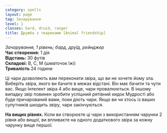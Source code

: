 ```yaml
---
category: spells
layout: page
tag: Зачарування
level: 1
classes: bard, druid, ranger
title: Дружба з тваринами [Animal friendship]
---
```


_Зачарування, 1 рівень; бард, друїд, рейнджер_  
**Час створення:** 1 дія    
**Відстань:** 30 футів    
**Складові:** В, С, М (шматочок їжі)    
**Тривалість** 24 години  

Ці чари дозволяють вам переконати звіра, що ви не хочете йому зла. Виберіть звіра, якого ви бачите в межах відстані. Він має бачити та чути вас. Якщо Інтелект звіра 4 або вище, чари провалюються. В іншому випадку звір повинен зробити успішний рятівний кидок Мудрості або буде причарований вами, поки діють чари. Якщо ви чи хтось із ваших супутників шкодить звіру, чари закінчуються.  

**На вищих рівнях.** Коли ви створюєте ці чари з використанням чарунки 2 рівня або вищої, ви впливаєте на одного додаткового звіра за кожну чарунку вище першої.
